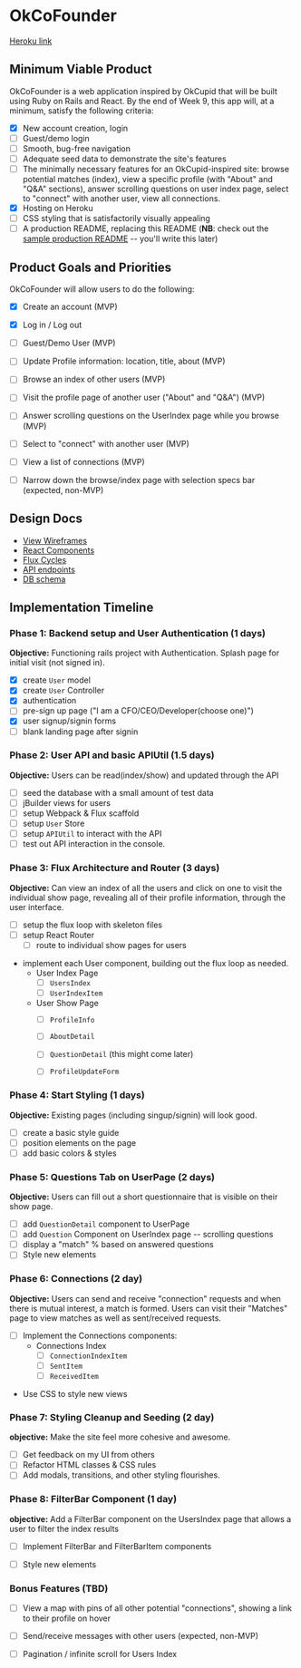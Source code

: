 # OkCoFounder

[Heroku link][heroku]

[heroku]: https://okcofounder.herokuapp.com/

## Minimum Viable Product

OkCoFounder is a web application inspired by OkCupid that will be built using Ruby on Rails and React.  By the end of Week 9, this app will, at a minimum, satisfy the following criteria:

- [x] New account creation, login
- [ ] Guest/demo login
- [ ] Smooth, bug-free navigation
- [ ] Adequate seed data to demonstrate the site's features
- [ ] The minimally necessary features for an OkCupid-inspired site: browse potential matches (index), view a specific profile (with "About" and "Q&A" sections), answer scrolling questions on user index page, select to "connect" with another user, view all connections.
- [x] Hosting on Heroku
- [ ] CSS styling that is satisfactorily visually appealing
- [ ] A production README, replacing this README (**NB**: check out the [sample production README](https://github.com/appacademy/sample-project-proposal/blob/master/docs/production_readme.md) -- you'll write this later)

## Product Goals and Priorities

OkCoFounder will allow users to do the following:

<!-- This is a Markdown checklist. Use it to keep track of your
progress. Put an x between the brackets for a checkmark: [x] -->

- [x] Create an account (MVP)
- [x] Log in / Log out
- [ ] Guest/Demo User (MVP)
- [ ] Update Profile information: location, title, about (MVP)
- [ ] Browse an index of other users (MVP)
- [ ] Visit the profile page of another user ("About" and "Q&A") (MVP)
- [ ] Answer scrolling questions on the UserIndex page while you browse (MVP)
- [ ] Select to "connect" with another user (MVP)
- [ ] View a list of connections (MVP)
- [ ] Narrow down the browse/index page with selection specs bar (expected, non-MVP)


## Design Docs
* [View Wireframes][views]
* [React Components][components]
* [Flux Cycles][flux-cycles]
* [API endpoints][api-endpoints]
* [DB schema][schema]

[views]: ./docs/views.md
[components]: ./docs/components.md
[flux-cycles]: ./docs/flux-cycles.md
[api-endpoints]: ./docs/api-endpoints.md
[schema]: ./docs/schema.md

## Implementation Timeline

### Phase 1: Backend setup and User Authentication (1 days)

**Objective:** Functioning rails project with Authentication. Splash page for initial visit (not signed in).

- [x] create `User` model
- [x] create `User` Controller
- [x] authentication
- [ ] pre-sign up page ("I am a CFO/CEO/Developer(choose one)")
- [x] user signup/signin forms
- [ ] blank landing page after signin

### Phase 2: User API and basic APIUtil (1.5 days)

**Objective:** Users can be read(index/show) and updated through the API

- [ ] seed the database with a small amount of test data
- [ ] jBuilder views for users
- [ ] setup Webpack & Flux scaffold
- [ ] setup `User` Store
- [ ] setup `APIUtil` to interact with the API
- [ ] test out API interaction in the console.

### Phase 3: Flux Architecture and Router (3 days)

**Objective:** Can view an index of all the users and click on one to visit the individual show page, revealing all of their profile information, through the user interface.

- [ ] setup the flux loop with skeleton files
- [ ] setup React Router
  - [ ] route to individual show pages for users
- implement each User component, building out the flux loop as needed.
  - User Index Page
    - [ ] `UsersIndex`
    - [ ] `UserIndexItem`
  - User Show Page
    - [ ] `ProfileInfo`
    - [ ] `AboutDetail`
    - [ ] `QuestionDetail` (this might come later)
    - [ ] `ProfileUpdateForm`


### Phase 4: Start Styling (1 days)

**Objective:** Existing pages (including singup/signin) will look good.

- [ ] create a basic style guide
- [ ] position elements on the page
- [ ] add basic colors & styles

### Phase 5: Questions Tab on UserPage (2 days)

**Objective:** Users can fill out a short questionnaire that is visible on their show page.

- [ ] add `QuestionDetail` component to UserPage
- [ ] add `Question` Component on UserIndex page
      -- scrolling questions
- [ ] display a "match" % based on answered questions
- [ ] Style new elements

### Phase 6: Connections (2 day)

**Objective:** Users can send and receive "connection" requests and when there is mutual interest, a match is formed. Users can visit their "Matches" page to view matches as well as sent/received requests.

- [ ] Implement the Connections components:
  - Connections Index
    - [ ] `ConnectionIndexItem`
    - [ ] `SentItem`
    - [ ] `ReceivedItem`
- Use CSS to style new views


### Phase 7: Styling Cleanup and Seeding (2 day)

**objective:** Make the site feel more cohesive and awesome.

- [ ] Get feedback on my UI from others
- [ ] Refactor HTML classes & CSS rules
- [ ] Add modals, transitions, and other styling flourishes.

### Phase 8: FilterBar Component (1 day)

**objective:** Add a FilterBar component on the UsersIndex page that allows a user to filter the index results

- [ ] Implement FilterBar and FilterBarItem components
- [ ] Style new elements


### Bonus Features (TBD)
- [ ] View a map with pins of all other potential "connections", showing a link to their profile on hover
- [ ] Send/receive messages with other users (expected, non-MVP)
- [ ] Pagination / infinite scroll for Users Index


[phase-one]: ./docs/phases/phase1.md
[phase-two]: ./docs/phases/phase2.md
[phase-three]: ./docs/phases/phase3.md
[phase-four]: ./docs/phases/phase4.md
[phase-five]: ./docs/phases/phase5.md
